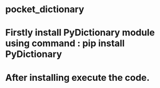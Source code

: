 # pocket_dictionary
# Firstly install PyDictionary module using command : pip install PyDictionary
# After installing execute the code.
